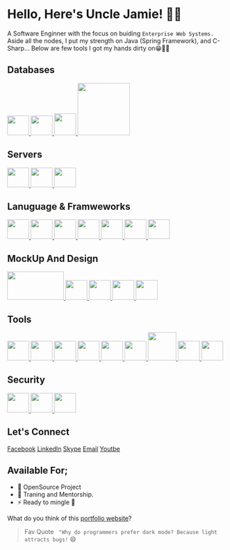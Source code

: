 # Hello, Here's Uncle Jamie! 👋🤗

A Software Enginner with the focus on buiding ```Enterprise Web Systems.``` </b>
Aside all the nodes, I put my strength on Java (Spring Framework), and C-Sharp...</b>
Below are few tools I got my hands dirty on😁👨‍💻

## Databases

<a href="https://www.mongodb.com/">
    <img src="https://p7.hiclipart.com/preview/63/19/815/mongodb-database-nosql-postgresql-mongo.jpg" width="50" height="45" />
</a>
<a href="https://www.mysql.com/">
    <img src="https://dev.mysql.com/common/logos/mysql-logo.svg" width="50" height="45"/>
</a>
<a href="https://www.postgresql.org/">
    <img src="https://www.postgresql.org/media/img/about/press/elephant.png" width="50"/>
</a>
<a href="https://redis.io/">
    <img src="https://redis.com/wp-content/themes/wpx/assets/images/logo-redis.svg?auto=webp&quality=85" width="120"/>
</a>

## Servers

<a href="https://expressjs.com/" title="Express.js">
    <img src="https://expressjs.com/images/express-facebook-share.png" width="50" height="45">
</a>
<a href="https://www.nginx.com/" title="Nginx">
    <img src="https://quiksite.com/wp-content/uploads/2016/09/Nginx-Logo-02.png.webp" width="50" height="45">
</a>
<a href="https://httpd.apache.org/" title="Apache">
    <img src="https://www.techrepublic.com/wp-content/uploads/2016/11/apachehero.jpg" width="50" height="45">
</a>

## Lanuguage & Framweworks

<a href="https://www.javascript.com/" title="Javacript">
    <img src="https://c0.klipartz.com/pngpicture/826/162/gratis-png-desarrollo-de-sitios-web-javascript-html5-hojas-de-estilo-en-cascada-css3-logotipo-html.png" width="50" height="45">
</a>

<a href="https://reactjs.org/" title="React">
    <img src="https://upload.wikimedia.org/wikipedia/commons/thumb/a/a7/React-icon.svg/1280px-React-icon.svg.png" width="50" height="45">
</a>

<a href="https://www.java.com/" title="Java">
    <img src="https://p7.hiclipart.com/preview/405/878/407/java-runtime-environment-computer-icons-java-platform-standard-edition-java.jpg" width="50" height="45">
</a>

<a href="https://spring.io/projects/spring-boot" title="Spring Boot">
    <img src="https://www.vectorlogo.zone/logos/springio/springio-icon.svg" width="50" height="45">
</a>

<a href="https://dotnet.microsoft.com/en-us/languages/csharp/" title="C-Sharp">
    <img src="https://static.cdnlogo.com/logos/c/27/c.svg" width="50" height="45">
</a>

<a href="https://www.php.net/" title="PHP">
    <img src="https://www.php.net/images/logos/php-logo.svg" width="50" height="45">
</a>
<a href="https://nodejs.org/" title="Node.js">
    <img src="https://w7.pngwing.com/pngs/452/24/png-transparent-js-logo-node-logos-and-brands-icon.png" width="50" height="45">
</a>

## MockUp And Design

<a href="https://wireframe.cc/" title="Wireframe">
    <img src="https://upload.wikimedia.org/wikipedia/commons/c/c8/Wireframe_logo.png" width="130" height="65">
</a>

<a href="https://www.figma.com/" title="Figma">
    <img src="https://cdn.dribbble.com/users/41543/screenshots/8954776/media/674ddf6253aafffa815843ba8106938a.png" width="50" height="45">
</a>

<a href="https://www.adobe.com/products/xd.html" title="Adobe XD">
    <img src="https://www.adobe.com/content/dam/cc/icons/xd.svg" width="50" height="45">
</a>

<a href="https://www.canva.com/" title="Canva">
    <img src="https://www.canva.com/favicon.ico" width="50" height="45">
</a>

<a href="https://www.invisionapp.com/" title="InVision">
    <img src="https://brandslogos.com/wp-content/uploads/images/large/invision-logo.png" width="50" height="45">
</a>


## Tools

<a href="https://git-scm.com/" title="Git">
    <img src="https://gitlab.com/uploads/-/system/project/avatar/11916151/proxy.duckduckgo.com.png" width="50" height="45">
</a>

<a href="https://www.docker.com/" title="Docker">
    <img src="https://logowik.com/content/uploads/images/301_docker.jpg" width="50" height="45">
</a>

<a href="https://www.postman.com/" title="Postman">
    <img src="https://seeklogo.com/images/P/postman-logo-F43375A2EB-seeklogo.com.png" width="50" height="45">
</a>

<a href="https://graphql.org/" title="GraphQL">
    <img src="https://graphql.org/img/logo.svg" width="50" height="45">
</a>

<a href="https://www.jenkins.io/" title="Jenkins">
    <img src="https://www.vectorlogo.zone/logos/jenkins/jenkins-icon.svg" width="50" height="45">
</a>

<a href="https://kubernetes.io/" title="Kubernetes">
    <img src="https://upload.wikimedia.org/wikipedia/commons/3/39/Kubernetes_logo_without_workmark.svg" width="50" height="45">
</a>

<a href="https://aws.amazon.com/" title="AWS">
    <img src="https://d1.awsstatic.com/logos/aws-logo-lockups/poweredbyaws/PB_AWS_logo_RGB_REV.61d6d5d21582a4427ce8c59e31c10c4bd7e00d68.png" height="65">
</a>
<a href="https://www.elastic.co/" title="Elasticsearch">
    <img src="https://www.vectorlogo.zone/logos/elastic/elastic-icon.svg" width="50" height="45">
</a>

<a href="https://firebase.google.com/" title="Firebase">
    <img src="https://p1.hiclipart.com/preview/272/846/555/google-logo-firebase-firebase-cloud-messaging-google-cloud-messaging-web-components-computer-software-serverless-computing-javascript-png-clipart.jpg" width="50" height="45">
</a>

## Security

<a href="https://www.ssh.com/academy/ssh" title="SSH">
    <img src="https://miro.medium.com/v2/resize:fit:640/format:webp/1*8ebQwZcMBgsZ6prLW8p-HA.png" width="50" height="45">
</a>
<a href="https://nmap.org/" title="NMAP">
    <img src="https://nmap.org/images/sitelogo.png" width="50" height="45">
</a>
<a href="https://www.metasploit.com/" title="Metasploit">
    <img src="https://banner2.cleanpng.com/20180524/egt/kisspng-metasploit-project-penetration-test-security-hacke-5b072f9ad4d962.7481310415271975948718.jpg" width="50" height="45">
</a>

## Let's Connect
[Facebook](https://facebook.com)
[LinkedIn](https://linkedin.com)
[Skype](https://skype.com)
[Email](mailto:jamesakweter@gmail.com)
[Youtbe](https://youtube.com)

## Available For;

- 🔭 OpenSource Project
- 🌱 Traning and Mentorship.
- ⚡ Ready to mingle 🤣

What do you think of this [portfolio website](https://www.james.akweter.online)?

> Fav Quote
``` "Why do programmers prefer dark mode? Because light attracts bugs!``` 😄
